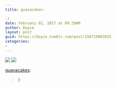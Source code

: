 ```yaml
---
title: guavacakes:

:)
date: February 02, 2017 at 09:29AM
author: Doyce
layout: post
guid: https://doyce.tumblr.com/post/156719083015
categories:
- 
--- 
```


<img src="https://68.media.tumblr.com/76f1a987e5b8ef1161002c3973dee125/tumblr_okpfpyC0cH1sg34ouo1_500.jpg"/> 
  
<img src="https://68.media.tumblr.com/3ad0f222561855a41e51ef2de3690795/tumblr_okpfpyC0cH1sg34ouo2_500.jpg"/> 
  
<p><a href="http://guavacakes.tumblr.com/post/156675212430" class="tumblr_blog" target="_blank">guavacakes</a>:</p>

<blockquote><p>:)</p></blockquote> 
